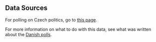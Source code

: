 Data Sources
------------
For polling on Czech politics, go to [this page][polls].

For more information on what to do with this data, see what was written about the [Danish polls][danish-polling].


[polls]: https://en.wikipedia.org/wiki/Next_Czech_legislative_election
[danish-polling]: https://github.com/ndarville/d3-charts/blob/master/_data/denmark/README.md
